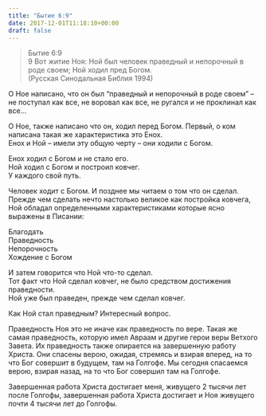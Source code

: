 ```yaml
---
title: "Бытие 6:9"
date: 2017-12-01T11:18:10+00:00
draft: false
---
```


> Бытие 6:9  
> 9 Вот житие Ноя: Ной был человек праведный и непорочный в роде своем; Ной ходил пред Богом.  
> (Русская Синодальная Библия 1994)

  
О Ное написано, что он был &#8220;праведный и непорочный в роде своем&#8221; &#8211; не поступал как все, не воровал как все, не ругался и не проклинал как все…

  
О Ное, также написано что он, ходил перед Богом. Первый, о ком написана такая же характеристика это Енох.  
Енох и Ной &#8211; имели эту общую черту &#8211; они ходили с Богом.

  
Енох ходил с Богом и не стало его.  
Ной ходил с Богом и построил ковчег.  
У каждого свой путь.

Человек ходит с Богом. И позднее мы читаем о том что он сделал.  
Прежде чем сделать нечто настолько великое как постройка ковчега, Ной обладал определенными характеристиками которые ясно выражены в Писании:

Благодать  
Праведность  
Непорочность  
Хождение с Богом

  
И затем говорится что Ной что-то сделал.  
Тот факт что Ной сделал ковчег, не было средством достижения праведности.  
Ной уже был праведен, прежде чем сделал ковчег.

  
Как Ной стал праведным? Интересный вопрос.

  
Праведность Ноя это не иначе как праведность по вере. Такая же самая праведность, которую имел Авраам и другие герои веры Ветхого Завета. Их праведность также опирается на завершенную работу Христа. Они спасены верою, ожидая, стремясь и взирая вперед, на то что Бог совершит в будущем, там на Голгофе. Мы сегодня спасаемся верою, взирая назад, на то что Бог совершил там на Голгофе.

  
Завершенная работа Христа достигает меня, живущего 2 тысячи лет после Голгофы, завершенная работа Христа достигает и Ноя живущего почти 4 тысячи лет до Голгофы.